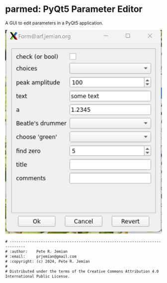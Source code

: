 # parmed: PyQt5 Parameter Editor

A GUI to edit parameters in a PyQt5 application.

![example](./parmed.png)

```
# -----------------------------------------------------------------------------
# :author:    Pete R. Jemian
# :email:     prjemian@gmail.com
# :copyright: (c) 2024, Pete R. Jemian
#
# Distributed under the terms of the Creative Commons Attribution 4.0 International Public License.
```
